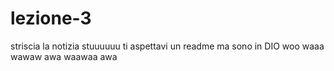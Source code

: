 # lezione-3
striscia la notizia
stuuuuuu
ti aspettavi un readme ma sono in DIO
woo waaa wawaw awa waawaa awa